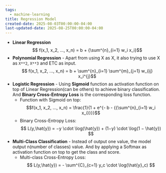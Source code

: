 ```yaml
---
tags:
  - machine-learning
title: Regression Model
created-date: 2025-08-03T00:00:00-04:00
last-updated-date: 2025-08-25T00:00:00-04:00
---
```

- **Linear Regression**
	$$ f(x_1, x_2, ..., x_n) = b + {\sum^{n}_{i=1} w_i x_i}$$
- **Polynomial Regression** - Apart from using X as X, it also trying to use X as `X**2`, `X**3` and ETC as input.
	$$ f(x_1, x_2, ..., x_n) = b + \sum^{n}_{i=1} \sum^{m}_{j=1} w_{ij} x_i^{j}$$
- **Logistic Regression** - Using **Sigmoid** function as activation function on top of Linear Regression(can be others) to achieve binary classification. And **Binary Cross-Entropy Loss** is the corresponding loss function.
	- Function with Sigmoid on top: $$f(x_1, x_2, ..., x_n) = \frac{1}{1 + e^{- b - {{\sum^{n}_{i=1} w_i x_i}}}}$$
	- Binary Cross-Entropy Loss: $$ L(y,\hat{y​}) = −y \cdot \log(\hat{y}​) + (1−y) \cdot \log(1 − \hat{y}​) $$
- **Multi-Class Classification** - Instead of output one value, the model output n(number of classes) value. And by applying a Softmax as activation function on top to get the class and score.
	- Multi-class Cross-Entropy Loss: $$ L(y,\hat{y​}) = - \sum^{C}_{c=1} y_c \cdot \log(\hat{y}_c) $$